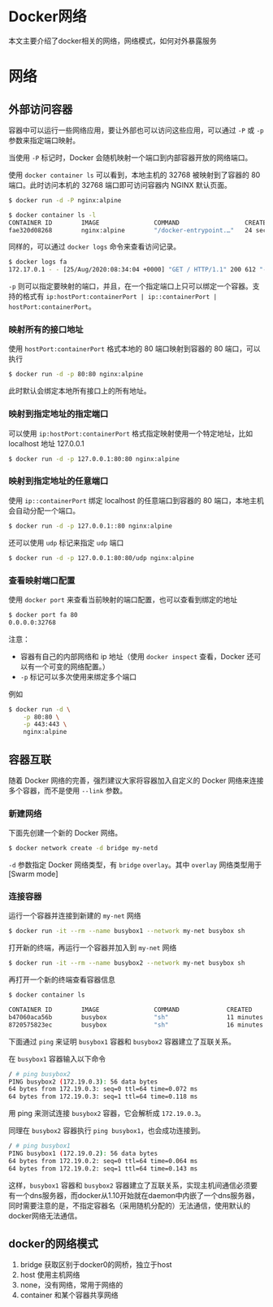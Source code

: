 # Docker网络


本文主要介绍了docker相关的网络，网络模式，如何对外暴露服务

<!--more-->

# 网络

## 外部访问容器

容器中可以运行一些网络应用，要让外部也可以访问这些应用，可以通过 `-P` 或 `-p` 参数来指定端口映射。

当使用 `-P` 标记时，Docker 会随机映射一个端口到内部容器开放的网络端口。

使用 `docker container ls` 可以看到，本地主机的 32768 被映射到了容器的 80 端口。此时访问本机的 32768 端口即可访问容器内 NGINX 默认页面。

```bash
$ docker run -d -P nginx:alpine

$ docker container ls -l
CONTAINER ID        IMAGE               COMMAND                  CREATED             STATUS              PORTS                   NAMES
fae320d08268        nginx:alpine        "/docker-entrypoint.…"   24 seconds ago      Up 20 seconds       0.0.0.0:32768->80/tcp   bold_mcnulty
```

同样的，可以通过 `docker logs` 命令来查看访问记录。

```bash
$ docker logs fa
172.17.0.1 - - [25/Aug/2020:08:34:04 +0000] "GET / HTTP/1.1" 200 612 "-" "Mozilla/5.0 (Windows NT 10.0; Win64; x64; rv:80.0) Gecko/20100101 Firefox/80.0" "-"
```

`-p` 则可以指定要映射的端口，并且，在一个指定端口上只可以绑定一个容器。支持的格式有 `ip:hostPort:containerPort | ip::containerPort | hostPort:containerPort`。

### 映射所有的接口地址

使用 `hostPort:containerPort` 格式本地的 80 端口映射到容器的 80 端口，可以执行

```bash
$ docker run -d -p 80:80 nginx:alpine
```

此时默认会绑定本地所有接口上的所有地址。

### 映射到指定地址的指定端口

可以使用 `ip:hostPort:containerPort` 格式指定映射使用一个特定地址，比如 localhost 地址 127.0.0.1

```bash
$ docker run -d -p 127.0.0.1:80:80 nginx:alpine
```

### 映射到指定地址的任意端口

使用 `ip::containerPort` 绑定 localhost 的任意端口到容器的 80 端口，本地主机会自动分配一个端口。

```bash
$ docker run -d -p 127.0.0.1::80 nginx:alpine
```

还可以使用 `udp` 标记来指定 `udp` 端口

```bash
$ docker run -d -p 127.0.0.1:80:80/udp nginx:alpine
```

### 查看映射端口配置

使用 `docker port` 来查看当前映射的端口配置，也可以查看到绑定的地址

```bash
$ docker port fa 80
0.0.0.0:32768
```

注意：

- 容器有自己的内部网络和 ip 地址（使用 `docker inspect` 查看，Docker 还可以有一个可变的网络配置。）
- `-p` 标记可以多次使用来绑定多个端口

例如

```bash
$ docker run -d \
    -p 80:80 \
    -p 443:443 \
    nginx:alpine
```



## 容器互联

随着 Docker 网络的完善，强烈建议大家将容器加入自定义的 Docker 网络来连接多个容器，而不是使用 `--link` 参数。

### 新建网络

下面先创建一个新的 Docker 网络。

```bash
$ docker network create -d bridge my-netd
```

`-d` 参数指定 Docker 网络类型，有 `bridge` `overlay`。其中 `overlay` 网络类型用于 [Swarm mode]

### 连接容器

运行一个容器并连接到新建的 `my-net` 网络

```bash
$ docker run -it --rm --name busybox1 --network my-net busybox sh
```

打开新的终端，再运行一个容器并加入到 `my-net` 网络

```bash
$ docker run -it --rm --name busybox2 --network my-net busybox sh
```

再打开一个新的终端查看容器信息

```bash
$ docker container ls

CONTAINER ID        IMAGE               COMMAND             CREATED             STATUS              PORTS               NAMES
b47060aca56b        busybox             "sh"                11 minutes ago      Up 11 minutes                           busybox2
8720575823ec        busybox             "sh"                16 minutes ago      Up 16 minutes                           busybox1
```

下面通过 `ping` 来证明 `busybox1` 容器和 `busybox2` 容器建立了互联关系。

在 `busybox1` 容器输入以下命令

```bash
/ # ping busybox2
PING busybox2 (172.19.0.3): 56 data bytes
64 bytes from 172.19.0.3: seq=0 ttl=64 time=0.072 ms
64 bytes from 172.19.0.3: seq=1 ttl=64 time=0.118 ms
```

用 ping 来测试连接 `busybox2` 容器，它会解析成 `172.19.0.3`。

同理在 `busybox2` 容器执行 `ping busybox1`，也会成功连接到。

```bash
/ # ping busybox1
PING busybox1 (172.19.0.2): 56 data bytes
64 bytes from 172.19.0.2: seq=0 ttl=64 time=0.064 ms
64 bytes from 172.19.0.2: seq=1 ttl=64 time=0.143 ms
```

这样，`busybox1` 容器和 `busybox2` 容器建立了互联关系，实现主机间通信必须要有一个dns服务器，而docker从1.10开始就在daemon中内嵌了一个dns服务器，同时需要注意的是，不指定容器名（采用随机分配的）无法通信，使用默认的docker网络无法通信。

## docker的网络模式
1. bridge 获取区别于docker0的网桥，独立于host
2. host 使用主机网络
3. none，没有网络，常用于网络的
4. container 和某个容器共享网络


